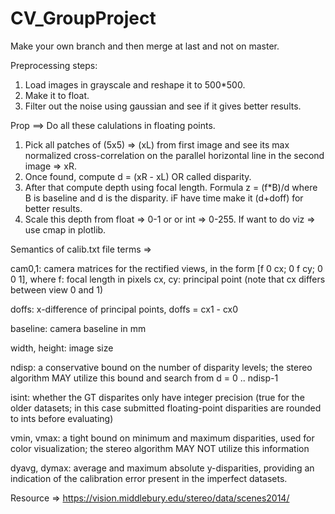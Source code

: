 # CV_GroupProject

Make your own branch and then merge at last and not on master.

Preprocessing steps:
1) Load images in grayscale and reshape it to 500*500.
2) Make it to float.
3) Filter out the noise using gaussian and see if it gives better results.

Prop ==>
Do all these calulations in floating points. 
1) Pick all patches of (5x5) => (xL) from first image and see its max normalized cross-correlation on the parallel horizontal line in the second image => xR.
2) Once found, compute d = (xR - xL) OR called disparity.
3) After that compute depth using focal length. Formula z = (f*B)/d  where B is baseline and d is the disparity. iF have time make it (d+doff) for better results.
4) Scale this depth from float => 0-1 or or int => 0-255. If want to do viz => use cmap in plotlib.


Semantics of calib.txt file terms => 

cam0,1:        camera matrices for the rectified views, in the form [f 0 cx; 0 f cy; 0 0 1], where
  f:           focal length in pixels
  cx, cy:      principal point  (note that cx differs between view 0 and 1)

doffs:         x-difference of principal points, doffs = cx1 - cx0

baseline:      camera baseline in mm

width, height: image size

ndisp:         a conservative bound on the number of disparity levels;
               the stereo algorithm MAY utilize this bound and search from d = 0 .. ndisp-1

isint:         whether the GT disparites only have integer precision (true for the older datasets;
               in this case submitted floating-point disparities are rounded to ints before evaluating)

vmin, vmax:    a tight bound on minimum and maximum disparities, used for color visualization;
               the stereo algorithm MAY NOT utilize this information

dyavg, dymax:  average and maximum absolute y-disparities, providing an indication of
               the calibration error present in the imperfect datasets.
               
               
Resource => https://vision.middlebury.edu/stereo/data/scenes2014/
